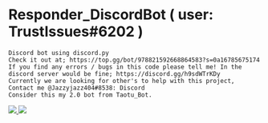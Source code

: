 # Responder_DiscordBot ( user: TrustIssues#6202 )
	Discord bot using discord.py	
	Check it out at; https://top.gg/bot/978821592668864583?s=0a16785675174	
	If you find any errors / bugs in this code please tell me! In the discord server would be fine; https://discord.gg/h9sdWTrKDy
	Currently we are looking for other's to help with this project, Contact me @Jazzyjazz404#8538: Discord
	Consider this my 2.0 bot from Taotu_Bot.
<a href="https://top.gg/bot/978821592668864583">
	<img src="https://user-images.githubusercontent.com/104875314/188255257-a5c58802-db44-4c74-9a03-9a7c13f38b1f.png">
 	<img src="https://top.gg/api/widget/978821592668864583.svg">
</a>
